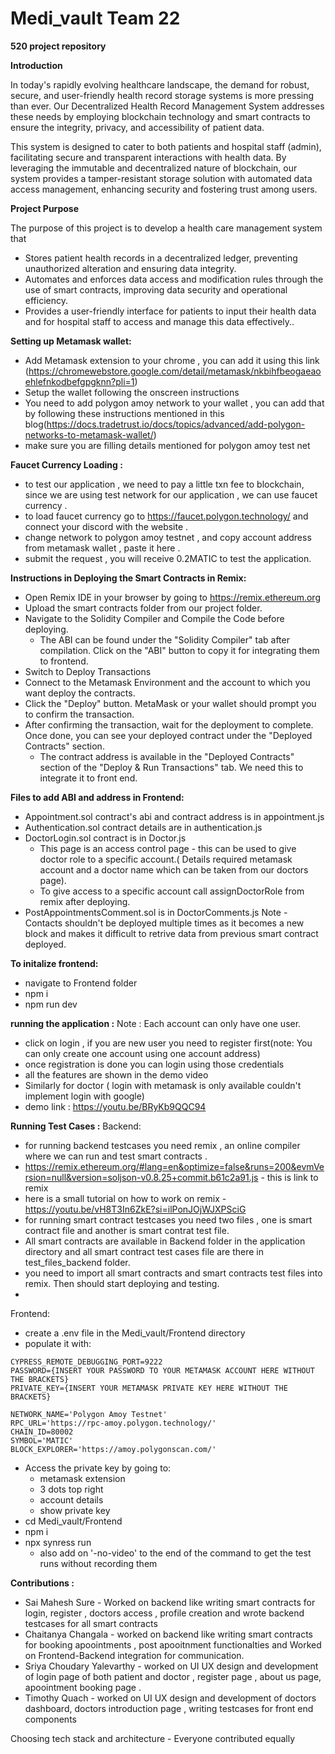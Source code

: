 # Medi_vault Team 22
**520 project repository**

**Introduction**

In today's rapidly evolving healthcare landscape, the demand for robust,
secure, and user-friendly health record storage systems is more pressing than ever. Our Decentralized Health Record Management System addresses these needs by employing blockchain technology and smart contracts to ensure the integrity, privacy, and accessibility of patient data.

This system is designed to cater to both patients and hospital staff (admin), facilitating secure and transparent interactions with health data. By leveraging the immutable and decentralized nature of blockchain, our system provides a tamper-resistant storage solution with automated data access management, enhancing security and fostering trust among users.

**Project Purpose**

The purpose of this project is to develop a health care management system that

- Stores patient health records in a decentralized ledger, preventing unauthorized alteration and ensuring data integrity.
- Automates and enforces data access and modification rules through the use of smart contracts, improving data security and operational efficiency.
- Provides a user-friendly interface for patients to input their health data and for hospital staff to access and manage this data effectively..

 **Setting up Metamask wallet:** 
- Add Metamask extension to your chrome , you can add it using this link (https://chromewebstore.google.com/detail/metamask/nkbihfbeogaeaoehlefnkodbefgpgknn?pli=1)
- Setup the wallet following the onscreen instructions 
- You need to add polygon amoy network to your wallet , you can add that by following these instructions mentioned in this blog(https://docs.tradetrust.io/docs/topics/advanced/add-polygon-networks-to-metamask-wallet/)
- make sure you are filling details mentioned for polygon amoy test net


**Faucet Currency Loading :**

- to test our application , we need to pay a little txn fee to blockchain, since we are using test network for our application , we can use faucet currency .
-  to load faucet currency go to https://faucet.polygon.technology/ and connect your discord with the website .
- change network to polygon amoy testnet , and copy account address from metamask wallet , paste it here .
- submit the request , you will receive 0.2MATIC to test the application.

**Instructions in Deploying the Smart Contracts in Remix:**
- Open Remix IDE in your browser by going to https://remix.ethereum.org
- Upload the smart contracts folder from our project folder.
- Navigate to the Solidity Compiler and Compile the Code before deploying.
  - The ABI can be found under the "Solidity Compiler" tab after compilation. Click on the "ABI" button to copy it for integrating them to frontend. 
- Switch to Deploy Transactions
- Connect to the Metamask Environment and the account to which you want deploy the contracts.
- Click the "Deploy" button. MetaMask or your wallet should prompt you to confirm the transaction.
- After confirming the transaction, wait for the deployment to complete. Once done, you can see your deployed contract under the "Deployed Contracts" section.
  - The contract address is available in the "Deployed Contracts" section of the "Deploy & Run Transactions" tab. We need this to integrate it to front end.
  
**Files to add ABI and address in Frontend:**
- Appointment.sol contract's abi and contract address is in appointment.js
- Authentication.sol contract details are in authentication.js
- DoctorLogin.sol contract is in Doctor.js
  - This page is an access control page - this can be used to give doctor role to a specific account.( Details required metamask account and a doctor name which can be taken from our doctors page). 
  - To give access to a specific account call assignDoctorRole from remix after deploying.
- PostAppointmentsComment.sol is in DoctorComments.js
Note - Contacts shouldn't be deployed multiple times as it becomes a new block and makes it difficult to retrive data from previous smart contract deployed.

**To initalize frontend:**
- navigate to Frontend folder
- npm i
- npm run dev

**running the application :**
Note : Each account can only have one user.
- click on login , if you are new user you need to register first(note: You can only create one account using one account address)
- once registration is done you can login using those credentials 
- all the features are shown in the demo video
- Similarly for doctor ( login with metamask is only available couldn't implement login with google)
- demo link : https://youtu.be/BRyKb9QQC94


**Running Test Cases :**
Backend:
- for running backend testcases you need remix , an online compiler where we can run and test smart contracts .
- https://remix.ethereum.org/#lang=en&optimize=false&runs=200&evmVersion=null&version=soljson-v0.8.25+commit.b61c2a91.js -  this is link to remix 
- here is a small tutorial on how to work on remix -https://youtu.be/vH8T3In6ZkE?si=ilPonJOjWJXPSciG
- for running smart contract testcases you need two files , one is smart contract file and another is smart contrat test file.
- All smart contracts are available in Backend folder in the application directory and all smart contract test cases file are there in test_files_backend folder.
- you need to import all smart contracts and smart contracts test files into remix. Then should start deploying and testing.
- 

Frontend:
- create a .env file in the Medi_vault/Frontend directory
- populate it with:
```
CYPRESS_REMOTE_DEBUGGING_PORT=9222
PASSWORD={INSERT YOUR PASSWORD TO YOUR METAMASK ACCOUNT HERE WITHOUT THE BRACKETS}
PRIVATE_KEY={INSERT YOUR METAMASK PRIVATE KEY HERE WITHOUT THE BRACKETS}

NETWORK_NAME='Polygon Amoy Testnet'
RPC_URL='https://rpc-amoy.polygon.technology/'
CHAIN_ID=80002
SYMBOL='MATIC'
BLOCK_EXPLORER='https://amoy.polygonscan.com/'
```
- Access the private key by going to:
  - metamask extension
  - 3 dots top right
  - account details
  - show private key
- cd Medi_vault/Frontend
- npm i
- npx synress run
  - also add on '-no-video' to the end of the command to get the test runs without recording them

**Contributions :**

- Sai Mahesh Sure - Worked on backend like writing smart contracts for login, register , doctors access , profile creation and wrote backend testcases for all smart contracts
- Chaitanya Changala - worked on backend like writing smart contracts for booking apoointments , post apooitnment functionalties and Worked on Frontend-Backend integration for communication.
- Sriya Choudary Yalevarthy - worked on UI UX design and development of login page of both patient and doctor , register page , about us page, apoointment booking page .
- Timothy Quach - worked on UI UX design and development of doctors dashboard, doctors introduction page , writing testcases for front end components

Choosing tech stack and architecture - Everyone contributed equally


